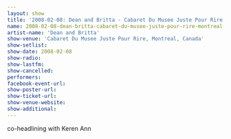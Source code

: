```yaml
---
layout: show
title: '2008-02-08: Dean and Britta - Cabaret Du Musee Juste Pour Rire, Montreal, Canada'
name: 2008-02-08-dean-britta-cabaret-du-musee-juste-pour-rire-montreal-canada
artist-name: 'Dean and Britta'
show-venue: 'Cabaret Du Musee Juste Pour Rire, Montreal, Canada'
show-setlist: 
show-date: 2008-02-08
show-radio: 
show-lastfm: 
show-cancelled: 
performers: 
facebook-event-url: 
show-poster-url: 
show-ticket-url: 
show-venue-website: 
show-additional: 
---
```


co-headlining with Keren Ann